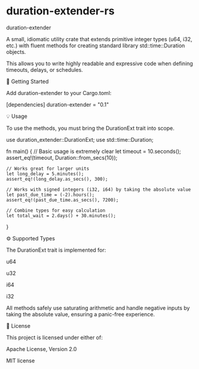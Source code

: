 # duration-extender-rs
duration-extender

A small, idiomatic utility crate that extends primitive integer types (u64, i32, etc.) with fluent methods for creating standard library std::time::Duration objects.

This allows you to write highly readable and expressive code when defining timeouts, delays, or schedules.

🚀 Getting Started

Add duration-extender to your Cargo.toml:

[dependencies]
duration-extender = "0.1"


💡 Usage

To use the methods, you must bring the DurationExt trait into scope.

use duration_extender::DurationExt;
use std::time::Duration;

fn main() {
    // Basic usage is extremely clear
    let timeout = 10.seconds();
    assert_eq!(timeout, Duration::from_secs(10));

    // Works great for larger units
    let long_delay = 5.minutes();
    assert_eq!(long_delay.as_secs(), 300);

    // Works with signed integers (i32, i64) by taking the absolute value
    let past_due_time = (-2).hours();
    assert_eq!(past_due_time.as_secs(), 7200);

    // Combine types for easy calculation
    let total_wait = 2.days() + 30.minutes();
}


⚙️ Supported Types

The DurationExt trait is implemented for:

u64

u32

i64

i32

All methods safely use saturating arithmetic and handle negative inputs by taking the absolute value, ensuring a panic-free experience.

📝 License

This project is licensed under either of:

Apache License, Version 2.0

MIT license
